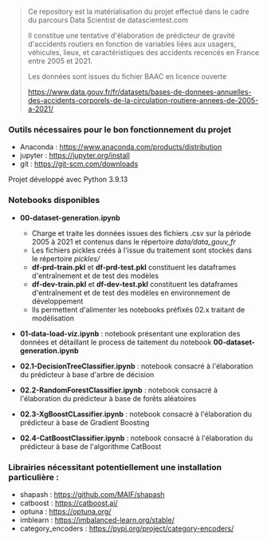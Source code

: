 > Ce repository est la matérialisation du projet effectué dans le cadre du parcours Data Scientist de datascientest.com
> 
> Il constitue une tentative d'élaboration de prédicteur de gravité d'accidents routiers en fonction de variables liées aux usagers, véhicules, lieux, et caractéristiques des accidents recencés en France entre 2005 et 2021.
>
> Les données sont issues du fichier BAAC en licence ouverte  
> 
> https://www.data.gouv.fr/fr/datasets/bases-de-donnees-annuelles-des-accidents-corporels-de-la-circulation-routiere-annees-de-2005-a-2021/

### Outils nécessaires pour le bon fonctionnement du projet 

- Anaconda : https://www.anaconda.com/products/distribution
- jupyter : https://jupyter.org/install
- git : https://git-scm.com/downloads

Projet développé avec Python 3.9.13

### Notebooks disponibles

* **00-dataset-generation.ipynb** 
    *  Charge et traite les données issues des fichiers .csv sur la période 2005 à 2021 et contenus dans le répertoire *data/data_gouv_fr* 
    *  Les fichiers pickles créés à l'issue du traitement sont stockés dans le répertoire *pickles/*
    *  **df-prd-train.pkl** et **df-prd-test.pkl** constituent les dataframes d'entraînement et de test des modèles
    *  **df-dev-train.pkl** et **df-dev-test.pkl** constituent les dataframes d'entraînement et de test des modèles en environnement de développement 
    *  Ils permettent d'alimenter les notebooks préfixés 02.x traitant de modélisation

* **01-data-load-viz.ipynb** : notebook présentant une exploration des données et détaillant le process de taitement du notebook **00-dataset-generation.ipynb**   

* **02.1-DecisionTreeClassifier.ipynb** : notebook consacré à l'élaboration du prédicteur à base d'arbre de décision

* **02.2-RandomForestClassifier.ipynb** : notebook consacré à l'élaboration du prédicteur à base de forêts aléatoires

* **02.3-XgBoostCLassifier.ipynb** : notebook consacré à l'élaboration du prédicteur à base de Gradient Boosting 

* **02.4-CatBoostClassifier.ipynb** : notebook consacré à l'élaboration du prédicteur à base de l'algorithme CatBoost
  
### Librairies nécessitant potentiellement une installation particulière :
* shapash : https://github.com/MAIF/shapash 
* catboost : https://catboost.ai/ 
* optuna : https://optuna.org/
* imblearn : https://imbalanced-learn.org/stable/
* category_encoders : https://pypi.org/project/category-encoders/

